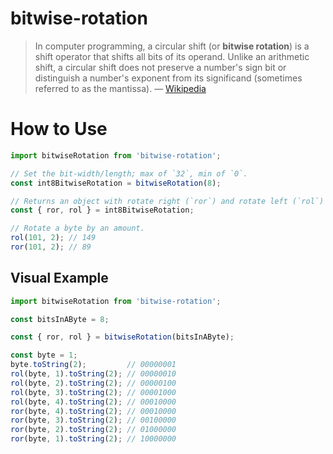 # bitwise-rotation

> In computer programming, a circular shift (or **bitwise rotation**) is a shift
> operator that shifts all bits of its operand. Unlike an arithmetic shift, a
> circular shift does not preserve a number's sign bit or distinguish a number's
> exponent from its significand (sometimes referred to as the mantissa).
> &mdash; [Wikipedia][1]

# How to Use

```js
import bitwiseRotation from 'bitwise-rotation';

// Set the bit-width/length; max of `32`, min of `0`.
const int8BitwiseRotation = bitwiseRotation(8);

// Returns an object with rotate right (`ror`) and rotate left (`rol`) methods.
const { ror, rol } = int8BitwiseRotation;

// Rotate a byte by an amount.
rol(101, 2); // 149
ror(101, 2); // 89
```

## Visual Example

```js
import bitwiseRotation from 'bitwise-rotation';

const bitsInAByte = 8;

const { ror, rol } = bitwiseRotation(bitsInAByte);

const byte = 1;
byte.toString(2);         // 00000001
rol(byte, 1).toString(2); // 00000010
rol(byte, 2).toString(2); // 00000100
rol(byte, 3).toString(2); // 00001000
rol(byte, 4).toString(2); // 00010000
ror(byte, 4).toString(2); // 00010000
ror(byte, 3).toString(2); // 00100000
ror(byte, 2).toString(2); // 01000000
ror(byte, 1).toString(2); // 10000000
```

[1]: https://en.wikipedia.org/wiki/Circular_shift
